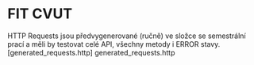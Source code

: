 # FIT CVUT

HTTP Requests jsou předvygenerované (ručně) ve složce se semestrální prací a měli by testovat celé API, všechny metody i ERROR stavy.
[generated_requests.http] generated_requests.http